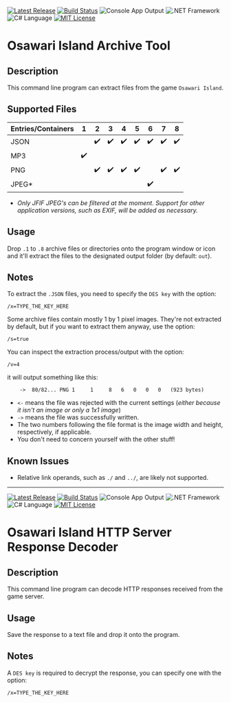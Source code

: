 [![Latest Release](https://img.shields.io/badge/version-1.6.3-brightgreen.svg)](../../../../Ash.OIUtils/releases) [![Build Status](https://travis-ci.org/MillenniumWarAigis/Ash.OIUtils.svg?branch=master)](https://travis-ci.org/MillenniumWarAigis/Ash.OIUtils) ![Console App Output](https://img.shields.io/badge/output-console_app-green.svg) ![.NET Framework](https://img.shields.io/badge/%2ENET_framework-4%2E5%2E2-green.svg) ![C# Language](https://img.shields.io/badge/language-C%23-yellow.svg) [![MIT License](https://img.shields.io/badge/license-MIT-blue.svg)](LICENSE.md)

# Osawari Island Archive Tool

## Description

This command line program can extract files from the game `Osawari Island`.

## Supported Files

| Entries/Containers | 1                  | 2                  | 3                  | 4                  | 5                  | 6                  | 7                  | 8                  |
|--------------------|--------------------|--------------------|--------------------|--------------------|--------------------|--------------------|--------------------|--------------------|
| JSON               |                    | :heavy_check_mark: | :heavy_check_mark: | :heavy_check_mark: | :heavy_check_mark: | :heavy_check_mark: | :heavy_check_mark: | :heavy_check_mark: |
| MP3                | :heavy_check_mark: |                    |                    |                    |                    |                    |                    |                    |
| PNG                |                    | :heavy_check_mark: | :heavy_check_mark: | :heavy_check_mark: | :heavy_check_mark: |                    | :heavy_check_mark: | :heavy_check_mark: |
| JPEG*              |                    |                    |                    |                    |                    | :heavy_check_mark: |                    |                    |

* *Only JFIF JPEG's can be filtered at the moment. Support for other application versions, such as EXIF, will be added as necessary.*

## Usage

Drop `.1` to `.8` archive files or directories onto the program window or icon and it'll extract the files to the designated output folder (by default: `out`).

## Notes

To extract the `.JSON` files, you need to specify the `DES key` with the option:

```console
/x=TYPE_THE_KEY_HERE
```

Some archive files contain mostly 1 by 1 pixel images. They're not extracted by default, but if you want to extract them anyway, use the option:

```console
/s=true
```

You can inspect the extraction process/output with the option:

```console
/v=4
```

it will output something like this:

```console
    ->  80/82... PNG 1     1     8   6   0   0   0   (923 bytes)
```

- `<-` means the file was rejected with the current settings (*either because it isn't an image or only a 1x1 image*)
- `->` means the file was successfully written.
- The two numbers following the file format is the image width and height, respectively, if applicable.
- You don't need to concern yourself with the other stuff!

## Known Issues

- Relative link operands, such as `./` and `../`, are likely not supported.

---

[![Latest Release](https://img.shields.io/badge/version-1.2.0-brightgreen.svg)](../../../Ash.OIUtils/releases) [![Build Status](https://travis-ci.org/MillenniumWarAigis/Ash.OIUtils.svg?branch=master)](https://travis-ci.org/MillenniumWarAigis/Ash.OIUtils) ![Console App Output](https://img.shields.io/badge/output-console_app-green.svg) ![.NET Framework](https://img.shields.io/badge/%2ENET_framework-4%2E5%2E2-green.svg) ![C# Language](https://img.shields.io/badge/language-C%23-yellow.svg) [![MIT License](https://img.shields.io/badge/license-MIT-blue.svg)](LICENSE.md)

# Osawari Island HTTP Server Response Decoder

## Description

This command line program can decode HTTP responses received from the game server.

## Usage

Save the response to a text file and drop it onto the program.

## Notes

A `DES key` is required to decrypt the response, you can specify one with the option:

```console
/x=TYPE_THE_KEY_HERE
```
